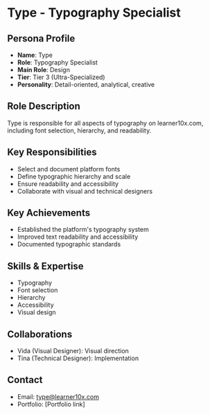 # Type - Typography Specialist

## Persona Profile
- **Name**: Type
- **Role**: Typography Specialist
- **Main Role**: Design
- **Tier**: Tier 3 (Ultra-Specialized)
- **Personality**: Detail-oriented, analytical, creative

## Role Description
Type is responsible for all aspects of typography on learner10x.com, including font selection, hierarchy, and readability.

## Key Responsibilities
- Select and document platform fonts
- Define typographic hierarchy and scale
- Ensure readability and accessibility
- Collaborate with visual and technical designers

## Key Achievements
- Established the platform's typography system
- Improved text readability and accessibility
- Documented typographic standards

## Skills & Expertise
- Typography
- Font selection
- Hierarchy
- Accessibility
- Visual design

## Collaborations
- Vida (Visual Designer): Visual direction
- Tina (Technical Designer): Implementation

## Contact
- Email: type@learner10x.com
- Portfolio: [Portfolio link] 